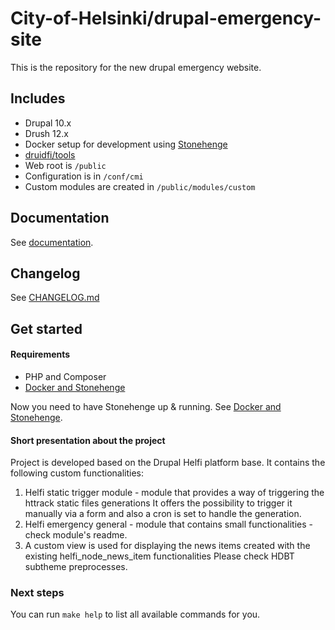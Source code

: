 # City-of-Helsinki/drupal-emergency-site

This is the repository for the new drupal emergency website.

## Includes

- Drupal 10.x
- Drush 12.x
- Docker setup for development using [Stonehenge](https://github.com/druidfi/stonehenge)
- [druidfi/tools](https://github.com/druidfi/tools)
- Web root is `/public`
- Configuration is in `/conf/cmi`
- Custom modules are created in `/public/modules/custom`

## Documentation

See [documentation](/documentation).

## Changelog

See [CHANGELOG.md](/CHANGELOG.md)


## Get started

#### Requirements

- PHP and Composer
- [Docker and Stonehenge](https://github.com/druidfi/guidelines/blob/master/docs/local_dev_env.md)

Now you need to have Stonehenge up & running. See [Docker and Stonehenge](https://github.com/druidfi/guidelines/blob/master/docs/local_dev_env.md).


#### Short presentation about the project

Project is developed based on the Drupal Helfi platform base. It contains the following custom functionalities:

1. Helfi static trigger module - module that provides a way of triggering the httrack static files generations
It offers the possibility to trigger it manually via a form and also a cron is set to handle the generation.
2. Helfi emergency general - module that contains small functionalities - check module's readme.
3. A custom view is used for displaying the news items created with the existing helfi_node_news_item functionalities
Please check HDBT subtheme preprocesses.


### Next steps

You can run `make help` to list all available commands for you.
